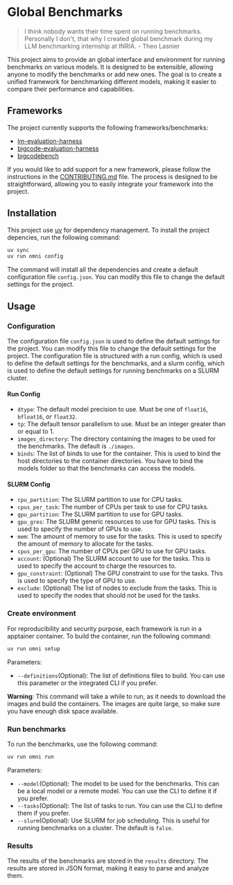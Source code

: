 # Global Benchmarks

> I think nobody wants their time spent on running benchmarks. Personally I don't, that why I created global benchmark during my LLM benchmarking internship at INRIA. - Theo Lasnier

This project aims to provide an global interface and environment for running benchmarks on various models. It is designed to be extensible, allowing anyone to modify the benchmarks or add new ones. The goal is to create a unified framework for benchmarking different models, making it easier to compare their performance and capabilities.

## Frameworks
The project currently supports the following frameworks/benchmarks:
- [lm-evaluation-harness](https://github.com/EleutherAI/lm-evaluation-harness)
- [bigcode-evaluation-harness](https://github.com/bigcode-project/bigcode-evaluation-harness/tree/main)
- [bigcodebench](https://github.com/bigcode-project/bigcodebench/tree/main)

If you would like to add support for a new framework, please follow the instructions in the [CONTRIBUTING.md](CONTRIBUTING.md) file. The process is designed to be straightforward, allowing you to easily integrate your framework into the project.

## Installation
This project use [uv](https://docs.astral.sh/uv/getting-started/installation/) for dependency management. To install the project depencies, run the following command:

```bash
uv sync
uv run omni config
```

The command will install all the dependencies and create a default configuration file `config.json`. You can modify this file to change the default settings for the project.

## Usage

### Configuration

The configuration file `config.json` is used to define the default settings for the project. You can modify this file to change the default settings for the project. The configuration file is structured with a run config, which is used to define the default settings for the benchmarks, and a slurm config, which is used to define the default settings for running benchmarks on a SLURM cluster.

#### Run Config
- `dtype`: The default model precision to use. Must be one of `float16`, `bfloat16`, or `float32`.
- `tp`: The default tensor parallelism to use. Must be an integer greater than or equal to 1.
- `images_directory`: The directory containing the images to be used for the benchmarks. The default is `./images`.
- `binds`: The list of binds to use for the container. This is used to bind the host directories to the container directories. You have to bind the models folder so that the benchmarks can access the models.

#### SLURM Config
- `cpu_partition`: The SLURM partition to use for CPU tasks.
- `cpus_per_task`: The number of CPUs per task to use for CPU tasks.
- `gpu_partition`: The SLURM partition to use for GPU tasks.
- `gpu_gres`: The SLURM generic resources to use for GPU tasks. This is used to specify the number of GPUs to use.
- `mem`: The amount of memory to use for the tasks. This is used to specify the amount of memory to allocate for the tasks.
- `cpus_per_gpu`: The number of CPUs per GPU to use for GPU tasks.
- `account`: (Optional) The SLURM account to use for the tasks. This is used to specify the account to charge the resources to.
- `gpu_constraint`: (Optional) The GPU constraint to use for the tasks. This is used to specify the type of GPU to use.
- `exclude`: (Optional) The list of nodes to exclude from the tasks. This is used to specify the nodes that should not be used for the tasks.

### Create environment

For reproducibility and security purpose, each framework is run in a apptainer container. To build the container, run the following command:

```bash
uv run omni setup
```

Parameters:
- `--definitions`(Optional): The list of definitions files to build. You can use this parameter or the integrated CLI if you prefer.

**Warning**: This command will take a while to run, as it needs to download the images and build the containers. The images are quite large, so make sure you have enough disk space available.

### Run benchmarks
To run the benchmarks, use the following command:

```bash
uv run omni run
```
Parameters:
- `--model`(Optional): The model to be used for the benchmarks. This can be a local model or a remote model. You can use the CLI to define it if you prefer.
- `--tasks`(Optional): The list of tasks to run. You can use the CLI to define them if you prefer.
- `--slurm`(Optional): Use SLURM for job scheduling. This is useful for running benchmarks on a cluster. The default is `false`.

### Results
The results of the benchmarks are stored in the `results` directory. The results are stored in JSON format, making it easy to parse and analyze them.